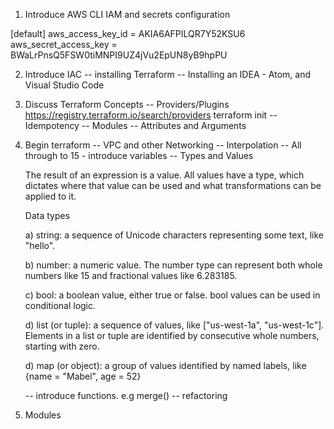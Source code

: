 
1. Introduce AWS CLI
    IAM and secrets configuration

[default]
aws_access_key_id = AKIA6AFPILQR7Y52KSU6
aws_secret_access_key = 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

2. Introduce IAC
    -- installing Terraform
    -- Installing an IDEA - Atom, and Visual Studio Code
3. Discuss Terraform Concepts
    -- Providers/Plugins
    https://registry.terraform.io/search/providers
        terraform init
    -- Idempotency
    --  Modules
    -- Attributes and Arguments
    
4. Begin terraform 
   -- VPC and other Networking
   -- Interpolation
   -- All through to 15 - introduce variables
   -- Types and Values 
   
   The result of an expression is a value. All values have a type, which dictates where that value can be used and what transformations can be applied to it.

    Data types 

   a)  string: a sequence of Unicode characters representing some text, like "hello".

   b)  number: a numeric value. The number type can represent both whole numbers like 15 and fractional values like 6.283185.

   c) bool: a boolean value, either true or false. bool values can be used in conditional logic.

   d) list (or tuple): a sequence of values, like ["us-west-1a", "us-west-1c"]. Elements in a list or tuple are identified by consecutive whole numbers, starting with zero.

   d) map (or object): a group of values identified by named labels, like {name = "Mabel", age = 52}


   -- introduce functions. e.g merge()
   -- refactoring

5. Modules
